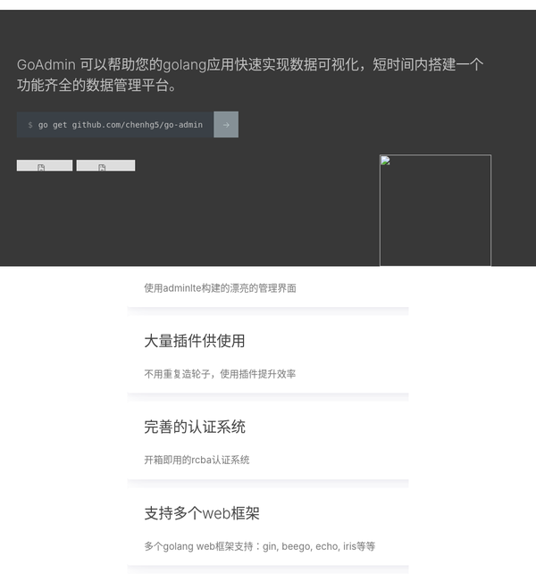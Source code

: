 <!--
title: 
layout: IndexLayout
visible: true
logo: https://ws2.sinaimg.cn/large/006tNc79ly1ftvqf8qeddj31bz07e40e.jpg
-->

<style>
body, html { background: #fff; }
.markdown{ padding: 0 20px; }
.jumbotron {
  position: absolute;
  background-color: #383838;
  top: 56px;
  left: 0;
  right: 0;
  padding-top: 80px;
  min-height: 380px;
  color: #c1c1c1;
}
.jumbotron-block { min-height: 400px; }
.jumbotron-warpper {
  max-width: 1200px;
  padding: 0 30px;
  margin: 0 auto;
}
.jumbotron-title {
  font-size: 30px;
  font-weight: bold;
  padding-bottom: 20px;
}
.jumbotron-des {
  font-size: 1.55rem;
  line-height: 1.5;
  font-weight: 300;
  margin-bottom: 30px;
  font-family: -apple-system,BlinkMacSystemFont,"Segoe UI",Roboto,"Helvetica Neue",Arial,sans-serif,"Apple Color Emoji","Segoe UI Emoji","Segoe UI Symbol";
}
.jumbotron .jumbotron-btn {
  display: inline-block;
  color: #333;
  font-weight: 400;
  text-align: center;
  white-space: nowrap;
  vertical-align: middle;
  user-select: none;
  background-color: #fff;
  padding: .375rem .75rem;
  font-size: 1rem;
  line-height: 1.5;
  border-radius: .25rem;
  transition: color .15s ease-in-out,background-color .15s ease-in-out,border-color .15s ease-in-out,box-shadow .15s ease-in-out;
}
.jumbotron-btn:hover {
  background-color: #bbb;
  color: #333;
}
.jumbotron-btn:focus {
  outline: 0;
  box-shadow: 0 0 0 0.2rem rgba(255, 255, 255, 0.25);
}
.banner-start-command {
    background: #3a4046;
    font-family: Source Code Pro,Monaco,Menlo,Consolas,monospace;
    padding: 15px 20px;
    font-size: 0.9rem;
}
.banner-start-link {
    background: #859096;
    padding: 15px;
    text-decoration: none;
    -webkit-transition: .2s;
    transition: .2s;
    font-size: 0.9rem;
    margin-left: -7px;
    color: #c7d6d6 !important;
}
.banner-start-command:before {
    content: "$";
    opacity: .5;
    padding-right: 10px;    
}
.font-weight-light {
    font-weight: 300!important;
}
.callout.minimal .callout-title {
    color: #444;
    font-weight: 300;
    font-size: 26px;
    margin: 0 0 30px;
    padding-top: 10px;
    -webkit-box-flex: 1;
    -ms-flex: 1;
    flex: 1;
}
.callout.minimal p {
    color: #777;
    font-size: 17px;
}
.callout.minimal p, .callout.pop p {
    line-height: 1.6;
    margin: 0;
    -webkit-font-smoothing: antialiased;
}
.callout.minimal {
    box-shadow: 0 10px 40px 0 rgba(62,57,107,.07), 0 2px 9px 0 rgba(62,57,107,.06);
    border-radius: 4px;
    padding: 15px 30px 20px;
    transition: all .2s ease;
}

.callout {
    display: block;
    margin-bottom: 15px;
    background: #fff;
    min-width: 100%;
}
.callout-icon.text-primary.py-2 {
  text-align: center;
}
</style>
<div class="jumbotron">
  <div class="jumbotron-warpper">
    <div class="jumbotron-des">GoAdmin 可以帮助您的golang应用快速实现数据可视化，短时间内搭建一个<br>功能齐全的数据管理平台。</div>
    <!-- <a class="jumbotron-btn" href="#/introduce/init-project">快速开始</a> -->
    <div class="jumbotron-des">
      <span class="banner-start-command d-inline-block font-weight-light">go get github.com/chenhg5/go-admin</span>
      <a class="banner-start-link text-white d-inline-block" href="#/introduce/install">-></a>
    </div>
    <div class="jumbotron-des" style="margin-top: 40px;">
      <iframe src="https://ghbtns.com/github-btn.html?user=chenhg5&amp;repo=go-admin&amp;type=star&amp;count=true" frameborder="0" scrolling="0" width="100px" height="20px"></iframe>
      <iframe src="https://ghbtns.com/github-btn.html?user=chenhg5&amp;repo=go-admin&amp;type=fork&amp;count=true" frameborder="0" scrolling="0" width="105px" height="20px"></iframe>
    </div>
  </div>
  <img src="http://quizfile.dadadaa.cn/everyday/app/jlds/img/006tNc79ly1g38uzyy9d8j30b40b4abb.jpg" style="
    width: 200px;
    height: 200px;
    position: absolute;
    right: 80px;
    bottom: 0px;
"/>
</div>
<div class="jumbotron-block"> </div>

<section class="hero gray">
    <div class="ui container">
        <div class="ui equal width stackable doubling grid">
            <div class="column d-flex align-items-stretch">
                <div class="callout minimal text-center">
                    <div class="callout-icon text-primary py-2"><i class="disabled camera retro icon" style="font-size: 5rem;"></i></div>
                    <div class="callout-head">
                        <div class="callout-title">漂亮的管理界面</div>
                    </div>
                    <p>使用adminlte构建的漂亮的管理界面</p>
                </div>
            </div>
            <div class="column d-flex align-items-stretch">
                <div class="callout minimal text-center">
                    <div class="callout-icon text-primary py-2"><i class="disabled plug icon" style="font-size: 5rem;"></i></div>
                    <div class="callout-head">
                        <div class="callout-title">大量插件供使用</div>
                    </div>
                    <p>不用重复造轮子，使用插件提升效率</p>
                </div>
            </div>
            <div class="column d-flex align-items-stretch">
                <div class="callout minimal text-center">
                    <div class="callout-icon text-primary py-2"><i class="disabled users icon" style="font-size: 5rem;"></i></div>
                    <div class="callout-head">
                        <div class="callout-title">完善的认证系统</div>
                    </div>
                    <p>开箱即用的rcba认证系统</p>
                </div>
            </div>
            <div class="column d-flex align-items-stretch">
                <div class="callout minimal text-center">
                    <div class="callout-icon text-primary py-2"><i class="disabled handshake outline icon" style="font-size: 5rem;"></i></div>
                    <div class="callout-head">
                        <div class="callout-title">支持多个web框架</div>
                    </div>
                    <p>多个golang web框架支持：gin, beego, echo, iris等等</p>
                </div>
            </div>
        </div>
    </div>
</section>
